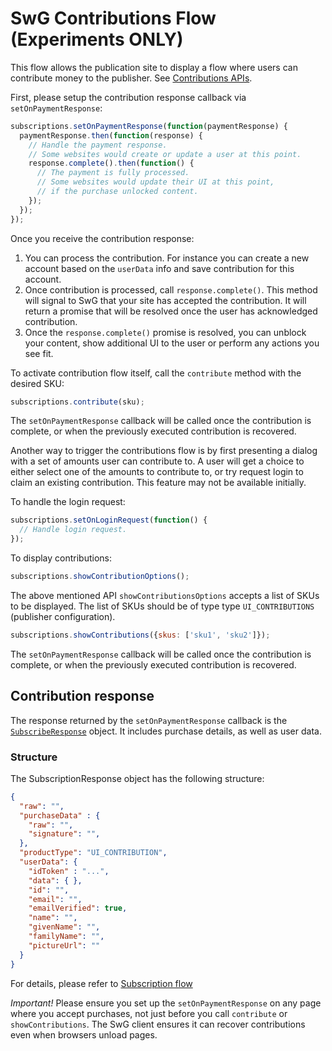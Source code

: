 <!---
Copyright 2018 The Subscribe with Google Authors. All Rights Reserved.

Licensed under the Apache License, Version 2.0 (the "License");
you may not use this file except in compliance with the License.
You may obtain a copy of the License at

     http://www.apache.org/licenses/LICENSE-2.0

Unless required by applicable law or agreed to in writing, software
distributed under the License is distributed on an "AS-IS" BASIS,
WITHOUT WARRANTIES OR CONDITIONS OF ANY KIND, either express or implied.
See the License for the specific language governing permissions and
limitations under the License.
-->

# SwG Contributions Flow (Experiments ONLY)

This flow allows the publication site to display a flow where users can contribute money to the publisher. See [Contributions APIs](./core-apis.md).

First, please setup the contribution response callback via `setOnPaymentResponse`:

```js
subscriptions.setOnPaymentResponse(function(paymentResponse) {
  paymentResponse.then(function(response) {
    // Handle the payment response.
    // Some websites would create or update a user at this point.
    response.complete().then(function() {
      // The payment is fully processed.
      // Some websites would update their UI at this point,
      // if the purchase unlocked content.
    });
  });
});
```

Once you receive the contribution response:
 1. You can process the contribution. For instance you can create a new account based on the `userData` info and save contribution for this account.
 2. Once contribution is processed, call `response.complete()`. This method will signal to SwG that your site has accepted the contribution. It will return a promise that will be resolved once the user has acknowledged contribution.
 3. Once the `response.complete()` promise is resolved, you can unblock your content, show additional UI to the user or perform any actions you see fit.

To activate contribution flow itself, call the `contribute` method with the desired SKU:

```js
subscriptions.contribute(sku);
```

The `setOnPaymentResponse` callback will be called once the contribution is complete, or when the previously executed contribution is recovered.

Another way to trigger the contributions flow is by first presenting a dialog with a set of amounts user can contribute to.
A user will get a choice to either select one of the amounts to contribute to, or try request login to claim an existing contribution. This feature may not be available initially.

To handle the login request:

```js
subscriptions.setOnLoginRequest(function() {
  // Handle login request.
});
```

To display contributions:

```js
subscriptions.showContributionOptions();
```

The above mentioned API `showContributionsOptions` accepts a list of SKUs to be displayed. The list of SKUs should be of type type `UI_CONTRIBUTIONS` (publisher configuration).

```js
subscriptions.showContributions({skus: ['sku1', 'sku2']});
```

The `setOnPaymentResponse` callback will be called once the contribution is complete, or when the previously executed contribution is recovered.

## Contribution response
The response returned by the `setOnPaymentResponse` callback is the [`SubscribeResponse`](../src/api/subscribe-response.js) object. It includes purchase details, as well as user data.

### Structure
The SubscriptionResponse object has the following structure:
```json
{
  "raw": "",
  "purchaseData" : {
    "raw": "",
    "signature": "",
  },
  "productType": "UI_CONTRIBUTION",
  "userData": {
    "idToken" : "...",
    "data": { },
    "id": "",
    "email": "",
    "emailVerified": true,
    "name": "",
    "givenName": "",
    "familyName": "",
    "pictureUrl": ""
  }
}
```

For details, please refer to [Subscription flow](./subscribe-flow.md)

*Important!* Please ensure you set up the `setOnPaymentResponse` on any page where you accept purchases, not just before you call `contribute` or `showContributions`. The SwG client ensures it can recover contributions even when browsers unload pages.
